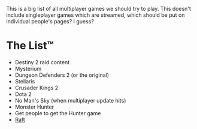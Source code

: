 <!-- TITLE: To Play -->
<!-- SUBTITLE: Games which we should get round to playing as a group -->

This is a big list of all multiplayer games we should try to play. This doesn't include singleplayer games which are streamed, which should be put on individual people's pages? I guess?

# The List™
* Destiny 2 raid content
* Mysterium
* Dungeon Defenders 2 (or the original)
* Stellaris
* Crusader Kings 2
* Dota 2
* No Man's Sky (when multiplayer update hits)
* Monster Hunter
* Get people to get the Hunter game
* [Raft](https://store.steampowered.com/app/648800/Raft/)
